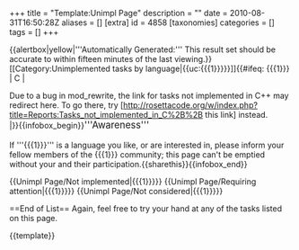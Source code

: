 +++
title = "Template:Unimpl Page"
description = ""
date = 2010-08-31T16:50:28Z
aliases = []
[extra]
id = 4858
[taxonomies]
categories = []
tags = []
+++

{{alertbox|yellow|'''Automatically Generated:''' This result set should be accurate to within fifteen minutes of the last viewing.}}<includeonly>[[Category:Unimplemented tasks by language|{{uc:{{{1}}}}}]]</includeonly>{{#ifeq: {{{1}}} | C |<div class="messagebox">Due to a bug in mod_rewrite, the link for tasks not implemented in C++ may redirect here. To go there, try [http://rosettacode.org/w/index.php?title=Reports:Tasks_not_implemented_in_C%2B%2B this link] instead.</div>|}}{{infobox_begin}}<big>'''Awareness'''</big><br/><br/>If '''{{{1}}}''' is a language you like, or are interested in, please inform your fellow members of the {{{1}}} community; this page can't be emptied without your and their participation.{{sharethis}}{{infobox_end}}

{{Unimpl Page/Not implemented|{{{1}}}}}
{{Unimpl Page/Requiring attention|{{{1}}}}}
{{Unimpl Page/Not considered|{{{1}}}}}

==End of List==
Again, feel free to try your hand at any of the tasks listed on this page.

<noinclude>{{template}}</noinclude>
